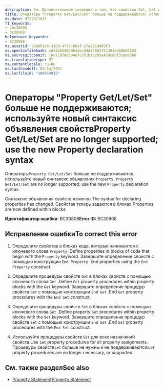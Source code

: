 ```yaml
---
description: См. Дополнительные сведения о том, что свойства Get, Let и Set больше не поддерживаются; использовать новый синтаксис объявления свойств
title: Операторы "Property Get/Let/Set" больше не поддерживаются; используйте новый синтаксис объявления свойств
ms.date: 07/20/2015
f1_keywords:
- vbc30808
- bc30808
helpviewer_keywords:
- BC30808
ms.assetid: c8a803eb-316d-4f73-b6ef-27a2914409f3
ms.openlocfilehash: cd283654059b4abc89d5466276c301beb80d8183
ms.sourcegitcommit: 10e719780594efc781b15295e499c66f316068b8
ms.translationtype: MT
ms.contentlocale: ru-RU
ms.lasthandoff: 02/14/2021
ms.locfileid: "100454915"
---
```

# <a name="property-getletset-are-no-longer-supported-use-the-new-property-declaration-syntax"></a><span data-ttu-id="800a9-103">Операторы "Property Get/Let/Set" больше не поддерживаются; используйте новый синтаксис объявления свойств</span><span class="sxs-lookup"><span data-stu-id="800a9-103">Property Get/Let/Set are no longer supported; use the new Property declaration syntax</span></span>

<span data-ttu-id="800a9-104">Операторы`Property Get/Let/Set` больше не поддерживаются; используйте новый синтаксис объявления `Property` .</span><span class="sxs-lookup"><span data-stu-id="800a9-104">`Property Get/Let/Set` are no longer supported; use the new `Property` declaration syntax.</span></span>  
  
 <span data-ttu-id="800a9-105">Синтаксис объявления свойств изменен.</span><span class="sxs-lookup"><span data-stu-id="800a9-105">The syntax for declaring properties has changed.</span></span> <span data-ttu-id="800a9-106">Свойства теперь задаются в блоках.</span><span class="sxs-lookup"><span data-stu-id="800a9-106">Properties are now defined within blocks.</span></span>  
  
 <span data-ttu-id="800a9-107">**Идентификатор ошибки:** BC30808</span><span class="sxs-lookup"><span data-stu-id="800a9-107">**Error ID:** BC30808</span></span>  
  
## <a name="to-correct-this-error"></a><span data-ttu-id="800a9-108">Исправление ошибки</span><span class="sxs-lookup"><span data-stu-id="800a9-108">To correct this error</span></span>  
  
1. <span data-ttu-id="800a9-109">Определите свойства в блоках кода, которые начинаются с ключевого слова `Property` .</span><span class="sxs-lookup"><span data-stu-id="800a9-109">Define properties in blocks of code that begin with the `Property` keyword.</span></span> <span data-ttu-id="800a9-110">Завершите определение свойств с помощью конструкции `End Property` .</span><span class="sxs-lookup"><span data-stu-id="800a9-110">End properties using the `End Property` construct.</span></span>  
  
2. <span data-ttu-id="800a9-111">Определите процедуры свойств `Get` в блоках свойств с помощью ключевого слова `Get` .</span><span class="sxs-lookup"><span data-stu-id="800a9-111">Define `Get` property procedures within property blocks with the `Get` keyword.</span></span> <span data-ttu-id="800a9-112">Завершите определение процедур свойств `Get` с помощью конструкции `End Get` .</span><span class="sxs-lookup"><span data-stu-id="800a9-112">End `Get` property procedures with the `End Get` construct.</span></span>  
  
3. <span data-ttu-id="800a9-113">Определите процедуры свойств `Set` в блоках свойств с помощью ключевого слова `Set` .</span><span class="sxs-lookup"><span data-stu-id="800a9-113">Define property `Set` procedures within property blocks with the `Set` keyword.</span></span> <span data-ttu-id="800a9-114">Завершите определение процедур свойств `Set` с помощью конструкции `End Set` .</span><span class="sxs-lookup"><span data-stu-id="800a9-114">End `Set` property procedures with the `End Set` construct.</span></span>  
  
4. <span data-ttu-id="800a9-115">Используйте процедуры свойств `Set` для всех назначений свойств.</span><span class="sxs-lookup"><span data-stu-id="800a9-115">Use `Set` property procedures for all property assignments.</span></span> <span data-ttu-id="800a9-116">Процедуры свойств`Let` больше не нужны и не поддерживаются.</span><span class="sxs-lookup"><span data-stu-id="800a9-116">`Let` property procedures are no longer necessary, or supported.</span></span>  
  
## <a name="see-also"></a><span data-ttu-id="800a9-117">См. также раздел</span><span class="sxs-lookup"><span data-stu-id="800a9-117">See also</span></span>

- [<span data-ttu-id="800a9-118">Property Statement</span><span class="sxs-lookup"><span data-stu-id="800a9-118">Property Statement</span></span>](../language-reference/statements/property-statement.md)
